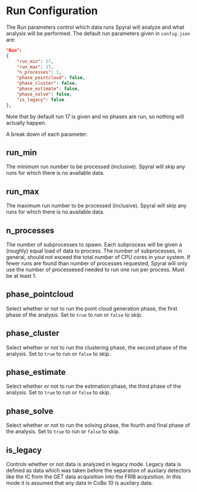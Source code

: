 # Run Configuration

The Run parameters control which data runs Spyral will analyze and what analysis will be performed. The default run parameters given in `config.json` are:

```json
"Run":
{
    "run_min": 17,
    "run_max": 17,
    "n_processes": 1,
    "phase_pointcloud": false,
    "phase_cluster": false,
    "phase_estimate": false,
    "phase_solve": false,
    "is_legacy": false
},
```

Note that by default run 17 is given and no phases are run, so nothing will actually happen.

A break down of each parameter:

## run_min

The minimum run number to be processed (inclusive). Spyral will skip any runs for which there is no available data.

## run_max

The maximum run number to be processed (inclusive). Spyral will skip any runs for which there is no available data.

## n_processes

The number of subprocesses to spawn. Each subprocess will be given a (roughly) equal load of data to process. The number of subprocesses, in general, should not exceed the total number of CPU cores in your system. If fewer runs are found than number of processes requested, Spyral will only use the number of processesed needed to run one run per process. Must be at least 1.

## phase_pointcloud

Select whether or not to run the point cloud generation phase, the first phase of the analysis. Set to `true` to run or `false` to skip.

## phase_cluster

Select whether or not to run the clustering phase, the second phase of the analysis. Set to `true` to run or `false` to skip.

## phase_estimate

Select whether or not to run the estimation phase, the third phase of the analysis. Set to `true` to run or `false` to skip.

## phase_solve

Select whether or not to run the solving phase, the fourth and final phase of the analysis. Set to `true` to run or `false` to skip.

## is_legacy

Controls whether or not data is analyzed in legacy mode. Legacy data is defined as data which was taken before the separation of auxilary detectors like the IC from the GET data acquisition into the FRIB acquisition. In this mode it is assumed that any data in CoBo 10 is auxilary data.
